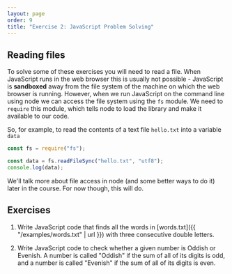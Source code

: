 ```yaml
---
layout: page
order: 9
title: "Exercise 2: JavaScript Problem Solving"
---
```


## Reading files

To solve some of these exercises you will need to read a file. When JavaScript runs in the web browser this is usually not possible - JavaScript is **sandboxed** away from the file system of the machine on which the web browser is running. However, when we run JavaScript on the command line using node we can access the file system using the `fs` module. We need to `require` this module, which tells node to load the library and make it available to our code.

So, for example, to read the contents of a text file `hello.txt` into a variable `data`

```js
const fs = require("fs");

const data = fs.readFileSync("hello.txt", "utf8");
console.log(data);
```

We'll talk more about file access in node (and some better ways to do it) later in the course. For now though, this will do.

## Exercises

1. Write JavaScript code that finds all the words in [words.txt]({{ "/examples/words.txt" | url }}) with three consecutive double letters.

2. Write JavaScript code to check whether a given number is Oddish or Evenish. A number is called "Oddish" if the sum of all of its digits is odd, and a number is called "Evenish" if the sum of all of its digits is even.
